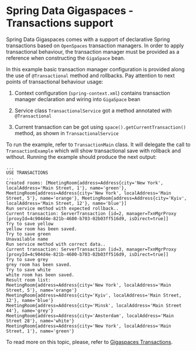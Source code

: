 Spring Data Gigaspaces - Transactions support
======================================

Spring Data Gigaspaces comes with a support of declarative Spring transactions based on `OpenSpaces` transaction managers. In order to apply transactional behaviour, the transaction manager must be provided as a reference when constructing the `GigaSpace` bean.

In this example basic transaction manager configuration is provided along the use of `@Transactional` method and rollbacks. Pay attention to next points of transactional behaviour usage:

1. Context configuration (`spring-context.xml`) contains transaction manager declaration and wiring into `GigaSpace` bean

2. Service class `TransactionalService` got a method annotated with `@Transactional`

3. Current transaction can be got using `space().getCurrentTransaction()` method, as shown in `TransactionalService`

To run the example, refer to `TransactionMain` class. It will delegate the call to `TransactionExample` which will show transactional save with rollback and without. Running the example should produce the next output:

```
...
USE TRANSACTIONS
...
Created rooms: [MeetingRoom{address=Address{city='New York', localAddress='Main Street, 1'}, name='green'}, MeetingRoom{address=Address{city='New York', localAddress='Main Street, 5'}, name='orange'}, MeetingRoom{address=Address{city='Kyiv', localAddress='Main Street, 12'}, name='blue'}]
Run service method with expected rollback.. 
Current transaction: ServerTransaction [id=2, manager=TxnMgrProxy [proxyId=4c904d4e-821b-4600-b703-02b03ff516d9, isDirect=true]]
Try to save yellow
yellow room has been saved.
Try to save green
Unavailable name
Run service method with correct data..
Current transaction: ServerTransaction [id=3, manager=TxnMgrProxy [proxyId=4c904d4e-821b-4600-b703-02b03ff516d9, isDirect=true]]
Try to save grey
grey room has been saved.
Try to save white
white room has been saved.
Result room list: 
MeetingRoom{address=Address{city='New York', localAddress='Main Street, 5'}, name='orange'}
MeetingRoom{address=Address{city='Kyiv', localAddress='Main Street, 12'}, name='blue'}
MeetingRoom{address=Address{city='Minsk', localAddress='Main Street 44'}, name='grey'}
MeetingRoom{address=Address{city='Amsterdam', localAddress='Main Street 28'}, name='white'}
MeetingRoom{address=Address{city='New York', localAddress='Main Street, 1'}, name='green'}
```

To read more on this topic, please, refer to [Gigaspaces Transactions](http://docs.gigaspaces.com/latest/dev-java/transaction-overview.html).
